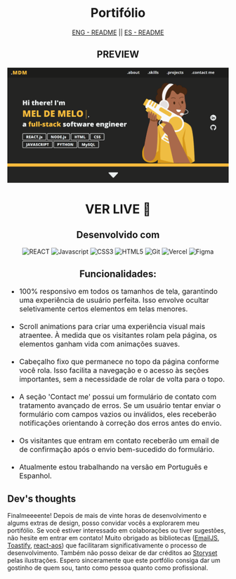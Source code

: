 <div style="text-align: center">
    <h1>Portifólio</h1>
    <div ><a href='./README.md' style='cursor: pointer'>ENG - README</a> || <a href='./README.es.md'style='cursor: pointer'>ES - README</a></div>
</div>

<div style="text-align: center">
    <h2>PREVIEW</h2>
    <img src='public/assets/myPortifolio-cover.png' alt='deployed preview' ></img>
    <h1><a style='text-decoration: none; text-transform: uppercase' href='https://meldemelo-portfolio.vercel.app/' target='_blank'>Ver live 🚀</a></h1>
    
</div>

<div style="text-align: center">
    <h2>Desenvolvido com</h2>
    <img alt='REACT' src='https://img.shields.io/badge/React-20232A?style=for-the-badge&logo=react&logoColor=61DAFB'>
    <img alt='Javascript' src='https://img.shields.io/badge/JavaScript-323330?style=for-the-badge&logo=javascript&logoColor=F7DF1E'>
   <img alt='CSS3' src='https://img.shields.io/badge/CSS3-1572B6?style=for-the-badge&logo=css3&logoColor=white'>
   <img alt='HTML5' src='https://img.shields.io/badge/HTML5-E34F26?style=for-the-badge&logo=html5&logoColor=white'>
   <img alt='Git' src='https://img.shields.io/badge/GIT-E44C30?style=for-the-badge&logo=git&logoColor=white'>
   <img alt='Vercel' src='https://img.shields.io/badge/Vercel-000000?style=for-the-badge&logo=vercel&logoColor=white'>
   <img alt='Figma' src='https://img.shields.io/badge/Figma-F24E1E?style=for-the-badge&logo=figma&logoColor=white'>

</div>

<div style="text-align: center">
    <h2>Funcionalidades:</h2>
    <ul style="text-align: left; font-size: 16px">
        <li>100% responsivo em todos os tamanhos de tela, garantindo uma experiência de usuário perfeita. Isso envolve ocultar seletivamente certos elementos em telas menores.</li><br>
        <li> Scroll animations para criar uma experiência visual mais atraentee. À medida que os visitantes rolam pela página, os elementos ganham vida com animações suaves.</li><br>
        <li> Cabeçalho fixo que permanece no topo da página conforme você rola. Isso facilita a navegação e o acesso às seções importantes, sem a necessidade de rolar de volta para o topo.</li><br>
        <li> A seção 'Contact me' possui um formulário de contato com tratamento avançado de erros. Se um usuário tentar enviar o formulário com campos vazios ou inválidos, eles receberão notificações orientando à correção dos erros antes do envio.</li><br>
        <li> Os visitantes que entram em contato receberão um email de de confirmação após o envio bem-sucedido do formulário.</li><br> 
        <li> Atualmente estou trabalhando na versão em Português e Espanhol.</li>              
    </ul>
    
</div>


<div>
    <h2>Dev's thoughts</h2>
    <p>Finalmeeeente! Depois de mais de vinte horas de desenvolvimento e algums extras de design, posso convidar vocês a explorarem meu portifólio. Se você estiver interessado em colaborações ou tiver sugestões, não hesite em entrar em contato! Muito obrigado as bibliotecas  (<a href='https://www.emailjs.com/'>EmailJS</a>, <a href='https://fkhadra.github.io/react-toastify/introduction'>Toastify</a>, <a href='https://github.com/michalsnik/aos'>react-aos</a>) que facilitaram significativamente o processo de desenvolvimento. Também não posso deixar de dar créditos ao <a href='https://storyset.com/'>Storyset</a> pelas ilustrações. Espero sinceramente que este portfólio consiga dar um gostinho de quem sou, tanto como pessoa quanto como profissional.</p></p>

</div>